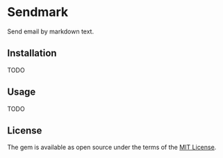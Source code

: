 # Sendmark

Send email by markdown text.

## Installation

TODO

## Usage

TODO

## License

The gem is available as open source under the terms of the [MIT License](http://opensource.org/licenses/MIT).

